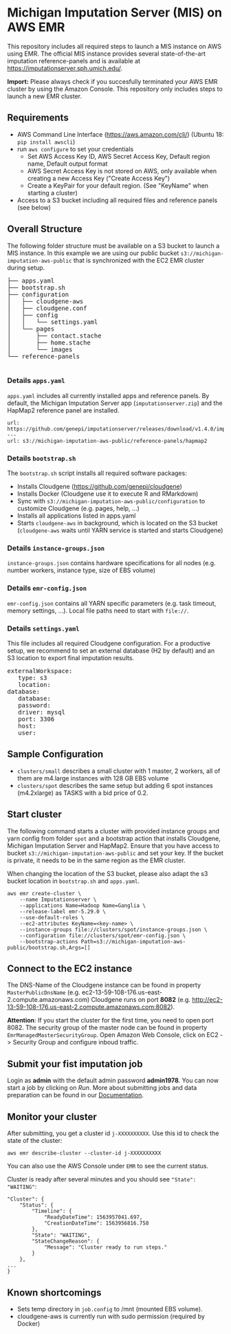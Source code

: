 # Michigan Imputation Server (MIS) on AWS EMR

This repository includes all required steps to launch a MIS instance on AWS using EMR. 
The official MIS instance provides several state-of-the-art imputation reference-panels and is available at https://imputationserver.sph.umich.edu/.

**Import:** Please always check if you succesfully terminated your AWS EMR cluster by using the Amazon Console. This repository only includes steps to launch a new EMR cluster.

## Requirements
- AWS Command Line Interface (https://aws.amazon.com/cli/) (Ubuntu 18: `pip install awscli`)
- run `aws configure` to set your credentials
  - Set AWS Access Key ID, AWS Secret Access Key, Default region name, Default output format
  - AWS Secret Access Key is not stored on AWS, only available when creating a new Access Key ("Create Access Key")
  - Create a KeyPair for your default region. (See "KeyName" when starting a cluster)
- Access to a S3 bucket including all required files and reference panels (see below)


## Overall Structure
The following folder structure must be available on a S3 bucket to launch a MIS instance. In this example we are using our public bucket `s3://michigan-imputation-aws-public` that is synchronized with the EC2 EMR cluster during setup.  

<pre>
├── apps.yaml
├── bootstrap.sh
├── configuration
│   ├── cloudgene-aws
│   ├── cloudgene.conf
│   ├── config
│   │   └── settings.yaml
│   └── pages
│       ├── contact.stache
│       ├── home.stache
│       └── images
└── reference-panels 

</pre>

### Details `apps.yaml`
``apps.yaml`` includes all currently installed apps and reference panels. By default, the Michigan Imputation Server app (`imputationserver.zip`) and the HapMap2 reference panel are installed. 

```
url: https://github.com/genepi/imputationserver/releases/download/v1.4.0/imputationserver.zip
---
url: s3://michigan-imputation-aws-public/reference-panels/hapmap2
```

### Details `bootstrap.sh`
The ``bootstrap.sh`` script installs all required software packages:

- Installs Cloudgene (https://github.com/genepi/cloudgene)
- Installs Docker (Cloudgene use it to execute R and RMarkdown)
- Sync with `s3://michigan-imputation-aws-public/configuration` to customize Cloudgene (e.g. pages, help, ...)
- Installs all applications listed in apps.yaml 
- Starts `cloudgene-aws` in background, which is located on the S3 bucket (`cloudgene-aws` waits until YARN service is started and starts Cloudgene)

### Details `instance-groups.json`
``instance-groups.json`` contains hardware specifications for all nodes (e.g. number workers, instance type, size of EBS volume)

### Details `emr-config.json`
``emr-config.json`` contains all YARN specific parameters (e.g. task timeout, memory settings, ...). Local file paths need to start with `file://`.

### Details `settings.yaml`
This file includes all required Cloudgene configuration. For a productive setup, we recommend to set an external database (H2 by default) and an S3 location to export final imputation results.

<pre>
externalWorkspace:
   type: s3
   location: <s3://s3-bucket>
database:
   database: <name>
   password: <password>
   driver: mysql
   port: 3306
   host: <host>
   user: <user>
</pre>

## Sample Configuration
- `clusters/small` describes a small cluster with 1 master, 2 workers, all of them are m4.large instances with 128 GB EBS volume
- `clusters/spot` describes the same setup but adding 6 spot instances (m4.2xlarge) as TASKS with a bid price of 0.2.
  
  
## Start cluster

The following command starts a cluster with provided instance groups and yarn config from folder `spot` and a bootstrap action that installs Cloudgene, Michigan Imputation Server and HapMap2. Ensure that you have access to bucket `s3://michigan-imputation-aws-public` and set your key. If the bucket is private, it needs to be in the same region as the EMR cluster.

When changing the location of the S3 bucket, please also adapt the s3 bucket location in `bootstrap.sh` and `apps.yaml`.  

```
aws emr create-cluster \
    --name Imputationserver \
    --applications Name=Hadoop Name=Ganglia \
    --release-label emr-5.29.0 \
    --use-default-roles \
    --ec2-attributes KeyName=<key-name> \
    --instance-groups file://clusters/spot/instance-groups.json \
    --configuration file://clusters/spot/emr-config.json \
    --bootstrap-actions Path=s3://michigan-imputation-aws-public/bootstrap.sh,Args=[]
```

## Connect to the EC2 instance

The DNS-Name of the Cloudgene instance can be found in property `MasterPublicDnsName` (e.g. ec2-13-59-108-176.us-east-2.compute.amazonaws.com) Cloudgene runs on port **8082** (e.g. http://ec2-13-59-108-176.us-east-2.compute.amazonaws.com:8082).

**Attention**: If you start the cluster for the first time, you need to open port 8082. The security group of the master node can be found in property `EmrManagedMasterSecurityGroup`. Open Amazon Web Console, click on EC2 -> Security Group and configure inboud traffic.

## Submit your fist imputation job

Login as **admin** with the default admin password **admin1978**. You can now start a job by clicking on *Run*. More about submitting jobs and data preparation can be found in our [Documentation](https://imputationserver.readthedocs.io/en/latest/getting-started/#setup-your-first-imputation-job).


## Monitor your cluster

After submitting, you get a cluster id `j-XXXXXXXXXX`. Use this id to check the state of the cluster:

```
aws emr describe-cluster --cluster-id j-XXXXXXXXXX
```
You can also use the AWS Console under `EMR` to see the current status.

Cluster is ready after several minutes and you should see `"State": "WAITING"`:

```
"Cluster": {
    "Status": {
        "Timeline": {
            "ReadyDateTime": 1563957041.697,
            "CreationDateTime": 1563956816.758
        },
        "State": "WAITING",
        "StateChangeReason": {
            "Message": "Cluster ready to run steps."
        }
    },
...
}
```
## Known shortcomings
- Sets temp directory in `job.config` to /mnt (mounted EBS volume).
- cloudgene-aws is currently run with sudo permission (required by Docker)
